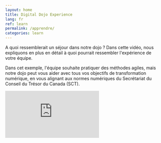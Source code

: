 ```yaml
---
layout: home
title: Digital Dojo Experience
lang: fr
ref: learn
permalink: /apprendre/
categories: learn
---
```


A quoi ressemblerait un séjour dans notre dojo ? Dans cette vidéo, nous expliquons en plus en détail à quoi pourrait ressembler l'expérience de votre équipe.

Dans cet exemple, l'équipe souhaite pratiquer des méthodes agiles, mais notre dojo peut vous aider avec tous vos objectifs de transformation numérique, en vous alignant aux normes numériques du Secrétariat du Conseil du Trésor du Canada (SCT).

<div class="iframe">
    <iframe src="https://www.youtube.com/embed/vOywFQBm11A" title="YouTube video player" frameborder="0" allow="accelerometer; autoplay; clipboard-write; encrypted-media; gyroscope; picture-in-picture" allowfullscreen></iframe>
</div>
